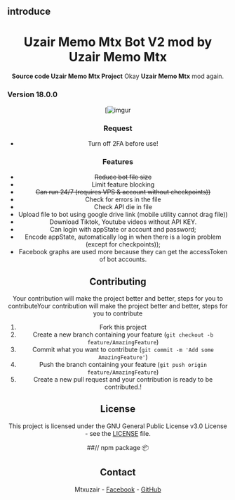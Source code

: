 ## introduce
<div align="center">
  <h1>Uzair Memo Mtx Bot V2 mod by Uzair Memo Mtx</h1>
 <strong>Source code Uzair Memo Mtx Project</strong> Okay <strong>Uzair Memo Mtx</strong> mod again.
</div>
	
</p>

### Version 18.0.0


<div align="center">

[![imgur](https://i.imgur.com/cUxE5WH.jpeg)


### Request

- Turn off 2FA before use!

### Features

- ~~Reduce bot file size~~
- Limit feature blocking
- ~~Can run 24/7 (requires VPS & account without checkpoints))~~
- Check for errors in the file
- Check API die in file
- Upload file to bot using google drive link (mobile utility cannot drag file))
- Download Tiktok, Youtube videos without API KEY.
- Can login with appState or account and password;   
- Encode appState, automatically log in when there is a login problem (except for checkpoints));
- Facebook graphs are used more because they can get the accessToken of bot accounts.

## Contributing

Your contribution will make the project better and better, steps for you to contributeYour contribution will make the project better and better, steps for you to contribute
1. Fork this project
2. Create a new branch containing your feature (`git checkout -b feature/AmazingFeature`)
3. Commit what you want to contribute (`git commit -m 'Add some AmazingFeature'`)
4. Push the branch containing your feature (`git push origin feature/AmazingFeature`)
5. Create a new pull request and your contribution is ready to be contributed.!

<!-- LICENSE -->
## License

This project is licensed under the GNU General Public License v3.0 License - see the [LICENSE](LICENSE) file.

##// npm package 📦 

<!-- Build command (npm install) 

start command (npm start)
 fca-memo-uzair@lateast-->
 
<!-- CONTACT -->
## Contact

Mtxuzair - [Facebook](https://www.facebook.com/Mtxuzair) - [GitHub](https://github.com/a-uzair-memo-mtx)
